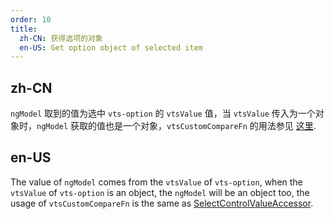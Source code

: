```yaml
---
order: 10
title:
  zh-CN: 获得选项的对象
  en-US: Get option object of selected item
---
```


## zh-CN

`ngModel` 取到的值为选中 `vts-option` 的 `vtsValue` 值，当 `vtsValue` 传入为一个对象时，`ngModel` 获取的值也是一个对象，`vtsCustomCompareFn` 的用法参见 [这里](https://angular.io/api/forms/SelectControlValueAccessor#caveat-option-selection).

## en-US

The value of `ngModel` comes from the `vtsValue` of `vts-option`, when the `vtsValue` of `vts-option`  is an object, the `ngModel` will be an object too, the usage of `vtsCustomCompareFn` is the same as [SelectControlValueAccessor](https://angular.io/api/forms/SelectControlValueAccessor#caveat-option-selection).